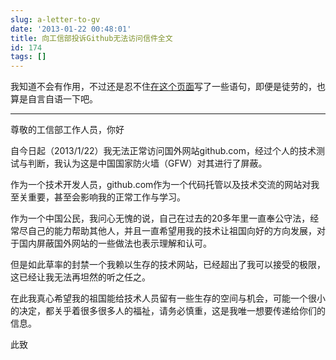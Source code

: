 ```yaml
---
slug: a-letter-to-gv
date: '2013-01-22 00:48:01'
title: 向工信部投诉Github无法访问信件全文
id: 174
tags: []
---
```


我知道不会有作用，不过还是忍不住[在这个页面](http://gzly.miit.gov.cn:8080/consult/index3.jsp?category=7)写了一些语句，即便是徒劳的，也算是自言自语一下吧。

----

尊敬的工信部工作人员，你好

自今日起（2013/1/22）我无法正常访问国外网站github.com，经过个人的技术测试与判断，我认为这是中国国家防火墙（GFW）对其进行了屏蔽。

作为一个技术开发人员，github.com作为一个代码托管以及技术交流的网站对我至关重要，甚至会影响我的正常工作与学习。

作为一个中国公民，我问心无愧的说，自己在过去的20多年里一直奉公守法，经常尽自己的能力帮助其他人，并且一直希望用我的技术让祖国向好的方向发展，对于国内屏蔽国外网站的一些做法也表示理解和认可。

但是如此草率的封禁一个我赖以生存的技术网站，已经超出了我可以接受的极限，这已经让我无法再坦然的听之任之。

在此我真心希望我的祖国能给技术人员留有一些生存的空间与机会，可能一个很小的决定，都关乎着很多很多人的福祉，请务必慎重，这是我唯一想要传递给你们的信息。

此致

